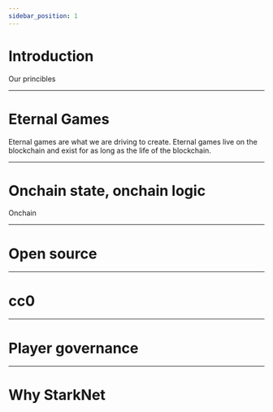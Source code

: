 ```yaml
---
sidebar_position: 1
---
```


# Introduction

Our princibles

---

# Eternal Games

Eternal games are what we are driving to create. Eternal games live on the blockchain and exist for as long as the life of the blockchain.

---

# Onchain state, onchain logic

Onchain

---

# Open source

---

# cc0

---

# Player governance

---

# Why StarkNet
